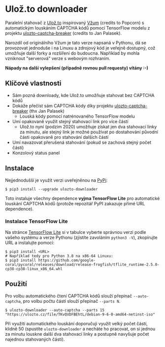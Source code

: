 # Ulož.to downloader

Paralelní stahovač z [Ulož.to](http://ulozto.cz) inspirovaný
[Vžum](http://vzum.8u.cz/) (credits to Popcorn) s automatickým louskáním CAPTCHA
kódů pomocí TensorFlow modelu z projektu
[ulozto-captcha-breaker](https://github.com/JanPalasek/ulozto-captcha-breaker)
(credits to Jan Palasek).

Narozdíl od originálního Vžum je tato verze napsaná v Pythonu, dá se provozovat
jednoduše i na Linuxu a zdrojový kód je veřejně dostupný, což umožňuje další
forky a rozšíření do budoucna. Například by mohla vzniknout "serverová" verze
s webovým rozhraním.

**Nápady na další vylepšení (případně rovnou pull requesty) vítány :-)**

## Klíčové vlastnosti

* Sám pozná downloady, kde Ulož.to umožňuje stahovat bez CAPTCHA kódů
* Dokáže přečíst sám CAPTCHA kódy díky projektu
  [ulozto-captcha-breaker](https://github.com/JanPalasek/ulozto-captcha-breaker) (thx Jan Palasek)
  * Louská kódy pomocí natrénovaného TensorFlow modelu
* Umí opakovaně využít stejný stahovací link pro více částí
  * Ulož.to nyní (podzim 2020) umožňuje získat jen dva stahovací linky za
    minutu, ale stejný link je možné používat po dostahování původní části
    opakovaně pro stahování dalších částí
* Umí navazovat přerušená stahování (pokud se zachová stejný počet částí)
* Konzolový status panel

## Instalace

Nejjednodušší je využít verzi uveřejněnou na [PyPi](https://pypi.org/project/ulozto-downloader/):

```shell
$ pip3 install --upgrade ulozto-downloader
```

Toto instaluje všechny dependence **vyjma TensorFlow Lite** pro automatické
louskání CAPTCHA kódů (protože repozitář PyPI zakazuje přímé URL dependence).

### Instalace TensorFlow Lite

Na stránce [TensorFlow Lite](https://www.tensorflow.org/lite/guide/python) si
v tabulce vyberte správnou verzi podle vašeho systému a verze Pythonu (zjistíte
zavoláním `python3 -V`), zkopírujte URL a instalujte pomocí:

```shell
$ pip3 install <URL>
# Například tedy pro Python 3.8 na x86-64 Linuxu:
$ pip3 install https://github.com/google-coral/pycoral/releases/download/release-frogfish/tflite_runtime-2.5.0-cp38-cp38-linux_x86_64.whl
```

## Použití

Pro volbu automatického čtení CAPTCHA kódů slouží přepínač `--auto-captcha`,
pro volbu počtu částí slouží přepínač `--parts N`.

```shell
$ ulozto-downloader --auto-captcha --parts 15 "https://ulozto.cz/file/TKvQVDFBEhtL/debian-9-6-0-amd64-netinst-iso"
```

Při využití automatického louskání doporučuji využít velký počet částí, klidně
50 (spustíte `ulozto-downloader` a necháte ho pracovat, on si jednou za minutu
louskne další dva stahovací linky a postupně navyšuje počet najednou stahovaných
částí).
